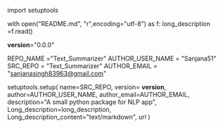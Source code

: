 import setuptools

with open("README.md", "r",encoding="utf-8") as f:
      long_description =f.read()


__version__="0.0.0"

REPO_NAME ="Text_Summarizer"
AUTHOR_USER_NAME = "Sanjana51"
SRC_REPO = "Text_Summarizer"
AUTHOR_EMAIL = "sanjanasingh83963@gmail.com"




setuptools.setup(
    name=SRC_REPO,
    version= __version__,
    author=AUTHOR_USER_NAME,
    author_email=AUTHOR_EMAIL,
    description="A small python package for NLP app",
    Long_description=long_description,
    Long_description_content="text/markdown",
    url
)